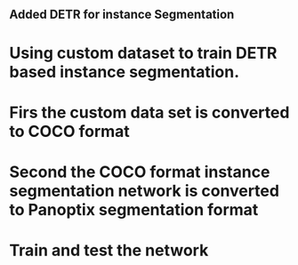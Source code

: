 ## Added DETR for instance Segmentation
# Using custom dataset to train DETR based instance segmentation. 
# Firs the custom data set is converted to COCO format
# Second the COCO format instance segmentation network is converted to Panoptix segmentation format
# Train and test the network
